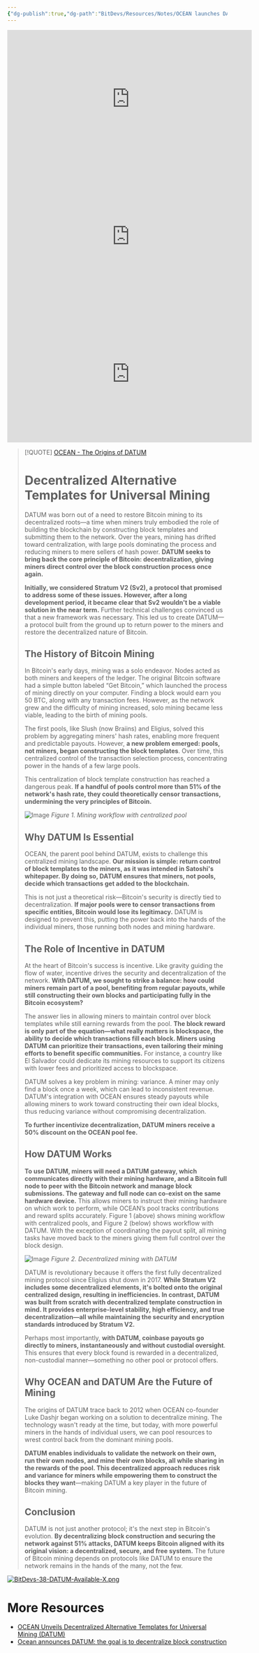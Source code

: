 ```yaml
---
{"dg-publish":true,"dg-path":"BitDevs/Resources/Notes/OCEAN launches DATUM - Decentralized Alternative Templates for Universal Mining.md","permalink":"/bit-devs/resources/notes/ocean-launches-datum-decentralized-alternative-templates-for-universal-mining/","title":"OCEAN launches DATUM - Decentralized Alternative Templates for Universal Mining","tags":["bitcoin","bitdevs","socratic-38","mining"],"noteIcon":"3","created":"2024-10-27T12:18:20.780-10:00","updated":"2024-10-27T15:59:59.252-10:00"}
---
```




<iframe width="560" height="315" src="https://www.youtube.com/embed/8iy-CfZQk7s?si=rjrVEjuplHctPx_r" title="YouTube video player" frameborder="0" allow="accelerometer; autoplay; clipboard-write; encrypted-media; gyroscope; picture-in-picture; web-share" referrerpolicy="strict-origin-when-cross-origin" allowfullscreen style="display: block; margin: 0 auto;"></iframe>
<iframe width="560" height="315" src="https://www.youtube.com/embed/IhEKJcDmiAo?si=c5Jpf90nxFbLoiCR" title="YouTube video player" frameborder="0" allow="accelerometer; autoplay; clipboard-write; encrypted-media; gyroscope; picture-in-picture; web-share" referrerpolicy="strict-origin-when-cross-origin" allowfullscreen style="display: block; margin: 0 auto;"></iframe>
<iframe width="560" height="315" src="https://www.youtube.com/embed/LQfAyzfp_kU?si=ZVJJXEQ0qImvbAfQ" title="YouTube video player" frameborder="0" allow="accelerometer; autoplay; clipboard-write; encrypted-media; gyroscope; picture-in-picture; web-share" referrerpolicy="strict-origin-when-cross-origin" allowfullscreen style="display: block; margin: 0 auto;"></iframe>

> [!QUOTE] [OCEAN - The Origins of DATUM](https://ocean.xyz/docs/datum)
> # Decentralized Alternative Templates for Universal Mining
> 
> DATUM was born out of a need to restore Bitcoin mining to its decentralized roots—a time when miners truly embodied the role of building the blockchain by constructing block templates and submitting them to the network. Over the years, mining has drifted toward centralization, with large pools dominating the process and reducing miners to mere sellers of hash power. **DATUM seeks to bring back the core principle of Bitcoin: decentralization, giving miners direct control over the block construction process once again.**
> 
> **Initially, we considered Stratum V2 (Sv2), a protocol that promised to address some of these issues. However, after a long development period, it became clear that Sv2 wouldn't be a viable solution in the near term.** Further technical challenges convinced us that a new framework was necessary. This led us to create DATUM—a protocol built from the ground up to return power to the miners and restore the decentralized nature of Bitcoin.
> 
> ## The History of Bitcoin Mining
> 
> In Bitcoin's early days, mining was a solo endeavor. Nodes acted as both miners and keepers of the ledger. The original Bitcoin software had a simple button labeled “Get Bitcoin,” which launched the process of mining directly on your computer. Finding a block would earn you 50 BTC, along with any transaction fees. However, as the network grew and the difficulty of mining increased, solo mining became less viable, leading to the birth of mining pools.
> 
> The first pools, like Slush (now Braiins) and Eligius, solved this problem by aggregating miners' hash rates, enabling more frequent and predictable payouts. However, **a new problem emerged: pools, not miners, began constructing the block templates**. Over time, this centralized control of the transaction selection process, concentrating power in the hands of a few large pools.
> 
> This centralization of block template construction has reached a dangerous peak. **If a handful of pools control more than 51% of the network's hash rate, they could theoretically censor transactions, undermining the very principles of Bitcoin.**
> 
> ![Image](https://ocean.xyz/static/assets/datum/centralized-pools.png)
> *Figure 1. Mining workflow with centralized pool*
> 
> ## Why DATUM Is Essential
> 
> OCEAN, the parent pool behind DATUM, exists to challenge this centralized mining landscape. **Our mission is simple: return control of block templates to the miners, as it was intended in Satoshi's whitepaper. By doing so, DATUM ensures that miners, not pools, decide which transactions get added to the blockchain.**
> 
> This is not just a theoretical risk—Bitcoin's security is directly tied to decentralization. **If major pools were to censor transactions from specific entities, Bitcoin would lose its legitimacy.** DATUM is designed to prevent this, putting the power back into the hands of the individual miners, those running both nodes and mining hardware.
> 
> ## The Role of Incentive in DATUM
> 
> At the heart of Bitcoin's success is incentive. Like gravity guiding the flow of water, incentive drives the security and decentralization of the network. **With DATUM, we sought to strike a balance: how could miners remain part of a pool, benefiting from regular payouts, while still constructing their own blocks and participating fully in the Bitcoin ecosystem?**
> 
> The answer lies in allowing miners to maintain control over block templates while still earning rewards from the pool. **The block reward is only part of the equation—what really matters is blockspace, the ability to decide which transactions fill each block. Miners using DATUM can prioritize their transactions, even tailoring their mining efforts to benefit specific communities.** For instance, a country like El Salvador could dedicate its mining resources to support its citizens with lower fees and prioritized access to blockspace.
> 
> DATUM solves a key problem in mining: variance. A miner may only find a block once a week, which can lead to inconsistent revenue. DATUM's integration with OCEAN ensures steady payouts while allowing miners to work toward constructing their own ideal blocks, thus reducing variance without compromising decentralization.
> 
> **To further incentivize decentralization, DATUM miners receive a 50% discount on the OCEAN pool fee.**
> 
> ## How DATUM Works
> 
> **To use DATUM, miners will need a DATUM gateway, which communicates directly with their mining hardware, and a Bitcoin full node to peer with the Bitcoin network and manage block submissions. The gateway and full node can co-exist on the same hardware device.** This allows miners to instruct their mining hardware on which work to perform, while OCEAN’s pool tracks contributions and reward splits accurately. Figure 1 (above) shows mining workflow with centralized pools, and Figure 2 (below) shows workflow with DATUM. With the exception of coordinating the payout split, all mining tasks have moved back to the miners giving them full control over the block design.
> 
> ![Image](https://ocean.xyz/static/assets/datum/datum.png)
> *Figure 2. Decentralized mining with DATUM*
> 
> DATUM is revolutionary because it offers the first fully decentralized mining protocol since Eligius shut down in 2017. **While Stratum V2 includes some decentralized elements, it's bolted onto the original centralized design, resulting in inefficiencies. In contrast, DATUM was built from scratch with decentralized template construction in mind. It provides enterprise-level stability, high efficiency, and true decentralization—all while maintaining the security and encryption standards introduced by Stratum V2.**
> 
> Perhaps most importantly, **with DATUM, coinbase payouts go directly to miners, instantaneously and without custodial oversight**. This ensures that every block found is rewarded in a decentralized, non-custodial manner—something no other pool or protocol offers.
> 
> ## Why OCEAN and DATUM Are the Future of Mining
> 
> The origins of DATUM trace back to 2012 when OCEAN co-founder Luke Dashjr began working on a solution to decentralize mining. The technology wasn't ready at the time, but today, with more powerful miners in the hands of individual users, we can pool resources to wrest control back from the dominant mining pools.
> 
> **DATUM enables individuals to validate the network on their own, run their own nodes, and mine their own blocks, all while sharing in the rewards of the pool. This decentralized approach reduces risk and variance for miners while empowering them to construct the blocks they want**—making DATUM a key player in the future of Bitcoin mining.
> 
> ## Conclusion
> 
> DATUM is not just another protocol; it's the next step in Bitcoin's evolution. **By decentralizing block construction and securing the network against 51% attacks, DATUM keeps Bitcoin aligned with its original vision: a decentralized, secure, and free system.** The future of Bitcoin mining depends on protocols like DATUM to ensure the network remains in the hands of the many, not the few.

[![BitDevs-38-DATUM-Available-X.png](/img/user/para/artifacts/BitDevs-38-DATUM-Available-X.png)](https://x.com/ocean_mining/status/1847414185572851878)

# More Resources
- [OCEAN Unveils Decentralized Alternative Templates for Universal Mining (DATUM)](https://www.nobsbitcoin.com/ocean-launches-datum/)
- [Ocean announces DATUM: the goal is to decentralize block construction](https://atlas21.com/ocean-announces-datum-the-goal-is-to-decentralize-block-construction/)


